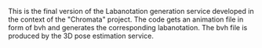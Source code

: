 This is the final version of the Labanotation generation service developed in the context of the "Chromata" project.
The code gets an animation file in form of bvh and generates the corresponding labanotation. The bvh file is produced by the 3D pose estimation service.
